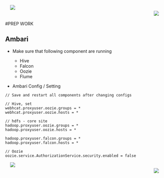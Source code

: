 &nbsp;&nbsp;&nbsp;&nbsp;[<img src="https://raw.githubusercontent.com/sainib/hadoop-data-pipeline/master/READMEs/imgs/prev.jpg">](https://github.com/sainib/hadoop-data-pipeline/blob/master/START.md)&nbsp;&nbsp;&nbsp;&nbsp;&nbsp;&nbsp;&nbsp;&nbsp;&nbsp;&nbsp;&nbsp;&nbsp;&nbsp;&nbsp;&nbsp;&nbsp;&nbsp;&nbsp;&nbsp;&nbsp;&nbsp;&nbsp;&nbsp;&nbsp;&nbsp;&nbsp;&nbsp;&nbsp;&nbsp;&nbsp;&nbsp;&nbsp;&nbsp;&nbsp;&nbsp;&nbsp;&nbsp;&nbsp;&nbsp;&nbsp;&nbsp;&nbsp;&nbsp;&nbsp;&nbsp;&nbsp;&nbsp;&nbsp;&nbsp;&nbsp;&nbsp;&nbsp;&nbsp;&nbsp;&nbsp;&nbsp;&nbsp;&nbsp;&nbsp;&nbsp;&nbsp;&nbsp;&nbsp;&nbsp;&nbsp;&nbsp;&nbsp;&nbsp;&nbsp;&nbsp;&nbsp;&nbsp;&nbsp;&nbsp;&nbsp;&nbsp;&nbsp;&nbsp;&nbsp;&nbsp;&nbsp;&nbsp;&nbsp;&nbsp;&nbsp;&nbsp;&nbsp;&nbsp;&nbsp;&nbsp;&nbsp;&nbsp;&nbsp;&nbsp;&nbsp;&nbsp;&nbsp;&nbsp;&nbsp;&nbsp;&nbsp;&nbsp;&nbsp;&nbsp;&nbsp;&nbsp;&nbsp;&nbsp;&nbsp;&nbsp;&nbsp;&nbsp;&nbsp;&nbsp;&nbsp;&nbsp;&nbsp;&nbsp;&nbsp;&nbsp;&nbsp;&nbsp;[<img src="https://raw.githubusercontent.com/sainib/hadoop-data-pipeline/master/READMEs/imgs/next.jpg">](https://github.com/sainib/hadoop-data-pipeline/blob/master/READMEs/2_DEMO_CODE.md)

#PREP WORK

## Ambari
* Make sure that following component are running 
	- Hive
	- Falcon
	- Oozie
	- Flume

* Ambari Config / Setting
```
// Save and restart all components after changing configs

// Hive, set
webhcat.proxyuser.oozie.groups = *
webhcat.proxyuser.oozie.hosts = *

// hdfs - core site
hadoop.proxyuser.oozie.groups = *
hadoop.proxyuser.oozie.hosts = *

hadoop.proxyuser.falcon.groups = *
hadoop.proxyuser.falcon.hosts = *

// Oozie
oozie.service.AuthorizationService.security.enabled = false

```


&nbsp;&nbsp;&nbsp;&nbsp;[<img src="https://raw.githubusercontent.com/sainib/hadoop-data-pipeline/master/READMEs/imgs/prev.jpg">](https://github.com/sainib/hadoop-data-pipeline/blob/master/START.md)&nbsp;&nbsp;&nbsp;&nbsp;&nbsp;&nbsp;&nbsp;&nbsp;&nbsp;&nbsp;&nbsp;&nbsp;&nbsp;&nbsp;&nbsp;&nbsp;&nbsp;&nbsp;&nbsp;&nbsp;&nbsp;&nbsp;&nbsp;&nbsp;&nbsp;&nbsp;&nbsp;&nbsp;&nbsp;&nbsp;&nbsp;&nbsp;&nbsp;&nbsp;&nbsp;&nbsp;&nbsp;&nbsp;&nbsp;&nbsp;&nbsp;&nbsp;&nbsp;&nbsp;&nbsp;&nbsp;&nbsp;&nbsp;&nbsp;&nbsp;&nbsp;&nbsp;&nbsp;&nbsp;&nbsp;&nbsp;&nbsp;&nbsp;&nbsp;&nbsp;&nbsp;&nbsp;&nbsp;&nbsp;&nbsp;&nbsp;&nbsp;&nbsp;&nbsp;&nbsp;&nbsp;&nbsp;&nbsp;&nbsp;&nbsp;&nbsp;&nbsp;&nbsp;&nbsp;&nbsp;&nbsp;&nbsp;&nbsp;&nbsp;&nbsp;&nbsp;&nbsp;&nbsp;&nbsp;&nbsp;&nbsp;&nbsp;&nbsp;&nbsp;&nbsp;&nbsp;&nbsp;&nbsp;&nbsp;&nbsp;&nbsp;&nbsp;&nbsp;&nbsp;&nbsp;&nbsp;&nbsp;&nbsp;&nbsp;&nbsp;&nbsp;&nbsp;&nbsp;&nbsp;&nbsp;&nbsp;&nbsp;&nbsp;&nbsp;&nbsp;&nbsp;&nbsp;[<img src="https://raw.githubusercontent.com/sainib/hadoop-data-pipeline/master/READMEs/imgs/next.jpg">](https://github.com/sainib/hadoop-data-pipeline/blob/master/READMEs/2_DEMO_CODE.md)